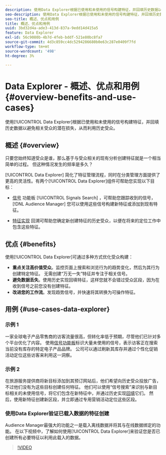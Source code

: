 ```yaml
---
description: 使用Data Explorer根据已使用和未使用的信号构建特征，并回填历史数据以避免相关受众的潜在损失，从而利用历史受众。
seo-description: 使用Data Explorer根据已使用和未使用的信号构建特征，并回填历史数据以避免相关受众的潜在损失，从而利用历史受众。
seo-title: 概述、优点和用例
title: 概述、优点和用例
uuid: 3bd32d4a-ade3-413d-837a-9edd14d415a5
feature: Data Explorer
exl-id: 56c9080b-4b7d-4feb-bddf-521e80bc8fa7
source-git-commit: 4d3c859cc4dc5294286680b0e63c287e0409f7fd
workflow-type: tm+mt
source-wordcount: '498'
ht-degree: 3%

---
```


# Data Explorer - 概述、优点和用例 {#overview-benefits-and-use-cases}

使用[!UICONTROL Data Explorer]根据已使用和未使用的信号构建特征，并回填历史数据以避免相关受众的潜在损失，从而利用历史受众。

## 概述 {#overview}

只要您始终知道受众是谁，那么基于与受众相关的现有分析创建特征就是一个相当简单的过程。 但这种情况发生的频率是多久？

[!UICONTROL Data Explorer] 简化了特征管理流程，同时在分类管理方面提供了更高的灵活性。有两个[!UICONTROL Data Explorer]组件可帮助您实现以下目标：

* [信号](../../features/data-explorer/data-explorer-signals-dashboard.md) 功能板 [!UICONTROL Signals Search] ，可帮助您跟踪收到的信号， [!DNL Audience Manager] 您可以使用这些信号构建新特征或添加到现有特征。

* [特征实现](../../features/data-explorer/data-explorer-trait-backfill.md) 回溯可帮助您确定新创建特征的历史受众，以便在将来的定位工作中包含这些特征。

## 优点 {#benefits}

使用[!UICONTROL Data Explorer]可通过多种方式优化受众构建：

* **重点关注高价值受众**。监控页面上搜索和浏览行为的趋势变化，然后为其行为创建特定特征。 无需创建“万无一失”特征并专注于相关信号。
* **避免数据丢失**。使用历史实现回填特征，这样您就不会错过受众区段，因为在收到信号之前您没有创建特征。
* **改进您的工作流**。发现趋势信号，并快速将其转换为可操作特征。

## 用例 {#use-cases-data-explorer}

### 示例 1

一家全球电子产品零售商的访客流量很高，但转化率低于预期，尽管他们已针对多个平台优化了内容。 使用[信号功能板](../../features/data-explorer/data-explorer-signals-dashboard.md)标识大量未使用的信号，表示访客正在搜索当前没有库存的特定电子产品品牌。 公司可以通过刷新其库存并通过个性化促销活动定位这些访客来利用这一洞察。

### 示例 2

在旅游服务提供商将新目标添加到其预订网站后，他们希望向历史受众投放广告，不过他们没有为这些目标创建任何特征。 他们可以使用“信号搜索”来识别与新目标相关的未使用信号，将它们包含在新特征中，并通过历史实现[回填](../../features/data-explorer/data-explorer-trait-backfill.md)它们。 然后，使用新特征创建新区段，并立即通过专用营销活动定位这些区段。

### 使用Data Explorer验证已载入数据的特征创建

Audience Manager最强大的功能之一是载入离线数据并将其与在线数据绑定的功能。 在以下视频中，了解如何使用[!UICONTROL Data Explorer]来验证您是否已创建所有必要特征以利用此载入的数据。

>[!VIDEO](https://video.tv.adobe.com/v/25149/)
